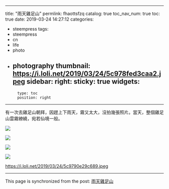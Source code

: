 
---
title: "雨天雞足山"
permlink: fhaottsfzq
catalog: true
toc_nav_num: true
toc: true
date: 2019-03-24 14:27:12
categories:
- steempress
tags:
- steempress
- cn
- life
- photo
- photography
thumbnail: https://i.loli.net/2019/03/24/5c978fed3caa2.jpeg
sidebar:
    right:
        sticky: true
widgets:
    -
        type: toc
        position: right
---


有一次去雞足山朝拜，因趕上下雨天，霧又太大，沒拍幾張照片。當天，整個雞足山雲霧繚繞，宛若仙境一般。

![](https://i.loli.net/2019/03/24/5c978fed3caa2.jpeg)

![](https://i.loli.net/2019/03/24/5c97903198cae.jpeg)

![](https://i.loli.net/2019/03/24/5c9790566866f.jpeg)

![](https://i.loli.net/2019/03/24/5c979087a2253.jpeg)

https://i.loli.net/2019/03/24/5c9790e29c689.jpeg

- - -

This page is synchronized from the post: [雨天雞足山](https://steemit.com/@sunai/fhaottsfzq)
